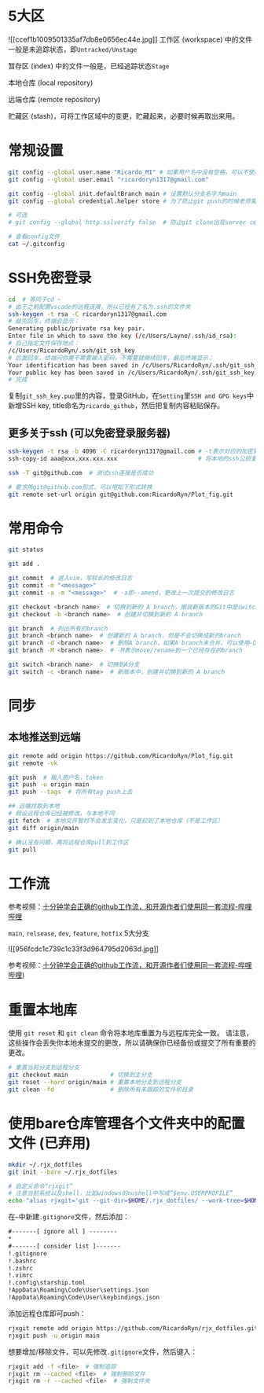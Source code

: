 # 5大区

![[ccef1b1009501335af7db8e0656ec44e.jpg]]
工作区 (workspace) 中的文件一般是未追踪状态，即`Untracked/Unstage`

暂存区 (index) 中的文件一般是，已经追踪状态`Stage`

本地仓库 (local repository)

远端仓库 (remote repository)

贮藏区 (stash)，可将工作区域中的变更，贮藏起来，必要时候再取出来用。

# 常规设置

```bash
git config --global user.name "Ricardo_MI" # 如果用户名中没有空格，可以不使用双引号
git config --global user.email "ricardoryn1317@gmail.com"

git config --global init.defaultBranch main # 设置默认分支名字为main
git config --global credential.helper store # 为了防止git push的时候老师需要用户名和密码，可以加上这个设置

# 可选
# git config --global http.sslverify false  # 防止git clone出现server certificate verification failed. CAfile: none CRLfile: none的问题

# 查看config文件
cat ~/.gitconfig
```

# SSH免密登录

```bash
cd  # 等同于cd ~
# 由于之前配置vscode的远程连接，所以已经有了名为.ssh的文件夹
ssh-keygen -t rsa -C ricardoryn1317@gmail.com
# 敲完回车，终端会显示：
Generating public/private rsa key pair.
Enter file in which to save the key (/c/Users/Layne/.ssh/id_rsa):
# 自己指定文件保存地点：
/c/Users/RicardoRyn/.ssh/git_ssh_key
# 后面回车，终端问你需不需要输入密码，不需要就继续回车，最后终端显示：
Your identification has been saved in /c/Users/RicardoRyn/.ssh/git_ssh_key
Your public key has been saved in /c/Users/RicardoRyn/.ssh/git_ssh_key.pub.
# 完成
```

复制`git_ssh_key.pup`里的内容，登录GitHub，在`Setting`里`SSH and GPG keys`中新增SSH key, title命名为`ricardo_github`，然后把复制内容粘贴保存。

## 更多关于ssh (可以免密登录服务器)

```bash
ssh-keygen -t rsa -b 4096 -C ricardoryn1317@gmail.com # -t表示对应的加密算法，-b表示生成密钥的长度为4096，-C则是为添加的公钥增加注释
ssh-copy-id aaa@xxx.xxx.xxx.xxx                       # 将本地的ssh公钥复制到远程机器的`~/.ssh/authorized_keys`文件中，这样就可以通过ssh密钥认证的方式，免去输入密码
```
```bash
ssh -T git@github.com  # 测试ssh连接是否成功

# 要求用git@github.com形式，可以用如下形式转换
git remote set-url origin git@github.com:RicardoRyn/Plot_fig.git
```

# 常用命令

```bash
git status

git add .

git commit  # 进入vim，写较长的修改日志
git commit -m "<message>"
git commit -a -m "<message>"  # -a即--amend，更改上一次提交的修改日志

git checkout <branch name>  # 切换到新的 A branch，据说新版本的Git中是switch
git checkout -b <branch name>  # 创建并切换到新的 A branch

git branch  # 列出所有的branch
git branch <branch name>  # 创建新的 A branch，但是不会切换成新的branch
git branch -d <branch name>  # 删除A branch，如果A branch未合并，可以使用-D强行删除
git branch -M <branch name>  # -M表示move/rename到一个已经存在的branch

git switch <branch name>  # 切换到A分支
git switch -c <branch name>  # 新版本中，创建并切换到新的 A branch

```

# 同步

## 本地推送到远端

```bash
git remote add origin https://github.com/RicardoRyn/Plot_fig.git
git remote -vk

git push  # 输入用户名，token
git push -u origin main
git push --tags  # 将所有tag push上去

## 远端拉取到本地
# 假设远程仓库已经被修改，与本地不同
git fetch  # 本地文件暂时不会发生变化，只是拉到了本地仓库（不是工作区）
git diff origin/main

# 确认没有问题，再将远程仓库pull到工作区
git pull
```

# 工作流

参考视频：[十分钟学会正确的github工作流，和开源作者们使用同一套流程-哔哩哔哩](https://b22.tv/vR4P09H)

`main`, `relsease`, `dev`, `feature`, `hotfix` 5大分支

![[956fcdc1c739c1c33f3d964795d2063d.jpg]]

参考视频：[十分钟学会正确的github工作流，和开源作者们使用同一套流程-哔哩哔哩](https://www.bilibili.com/video/BV19e4y1q7JJ/))

# 重置本地库

使用 `git reset` 和 `git clean` 命令将本地库重置为与远程库完全一致。
请注意，这些操作会丢失你本地未提交的更改，所以请确保你已经备份或提交了所有重要的更改。

```bash
# 重置当前分支到远程分支
git checkout main            # 切换到主分支
git reset --hard origin/main # 重置本地分支到远程分支
git clean -fd                # 删除所有未跟踪的文件和目录
```

# 使用bare仓库管理各个文件夹中的配置文件 (已弃用)

```bash
mkdir ~/.rjx_dotfiles
git init --bare ~/.rjx_dotfiles

# 自定义命令“rjxgit”
# 注意当前系统以及shell，比如windows的nushell中写成“$env.USERPROFILE”
echo "alias rjxgit='git --git-dir=$HOME/.rjx_dotfiles/ --work-tree=$HOME'" >>$HOME/.bashrc
```

在`~`中新建`.gitignore`文件，然后添加：

```txt
#-------[ ignore all ] --------
*
#-------[ consider list ]-------
!.gitignore
!.bashrc
!.zshrc
!.vimrc
!.config\starship.toml
!AppData\Roaming\Code\User\settings.json
!AppData\Roaming\Code\User\keybindings.json
```

添加远程仓库即可push：

```bash
rjxgit remote add origin https://github.com/RicardoRyn/rjx_dotfiles.git
rjxgit push -u origin main
```

想要增加/移除文件，可以先修改`.gitignore`文件，然后键入：

```bash
rjxgit add -f <file>  # 强制追踪
rjxgit rm --cached <file>  # 强制删除文件
rjxgit rm -r --cached <file>  # 强制文件夹
```
